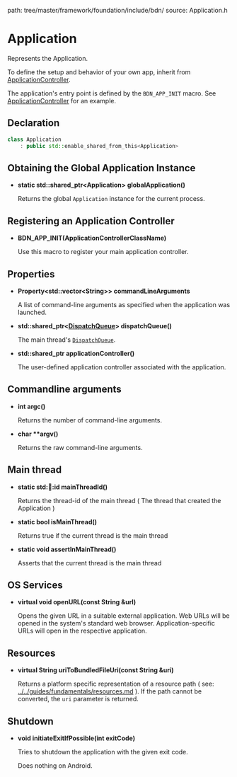 path: tree/master/framework/foundation/include/bdn/
source: Application.h

# Application

Represents the Application.

To define the setup and behavior of your own app, inherit from [ApplicationController](application_controller.md).

The application's entry point is defined by the `BDN_APP_INIT` macro. See [ApplicationController](application_controller.md) for an example.

## Declaration

```C++
class Application 
	: public std::enable_shared_from_this<Application>
```

## Obtaining the Global Application Instance

* **static std::shared_ptr<Application\> globalApplication()**

	Returns the global `Application` instance for the current process.

## Registering an Application Controller

* **BDN_APP_INIT(ApplicationControllerClassName)**

	Use this macro to register your main application controller.

## Properties

* **Property<std::vector<String\>\> commandLineArguments**

	A list of command-line arguments as specified when the application was launched.

* **std::shared_ptr<[DispatchQueue](dispatch_queue.md)> dispatchQueue()**

	The main thread's [`DispatchQueue`](dispatch_queue.md).

* **std::shared_ptr<ApplicationController> applicationController()**

	The user-defined application controller associated with the application.

## Commandline arguments

* **int argc()**

	Returns the number of command-line arguments.

* **char \*\*argv()**

	Returns the raw command-line arguments.

## Main thread

* **static std::thread::id mainThreadId()**

	Returns the thread-id of the main thread ( The thread that created the Application )

* **static bool isMainThread()**

	Returns true if the current thread is the main thread

* **static void assertInMainThread()**

	Asserts that the current thread is the main thread

## OS Services

* **virtual void openURL(const String &url)**

	Opens the given URL in a suitable external application. Web URLs will be opened in the system's standard web browser. Application-specific URLs will open in the respective application.

## Resources

* **virtual String uriToBundledFileUri(const String &uri)**

	Returns a platform specific representation of a resource path ( see: [../../guides/fundamentals/resources.md](Resources) ). If the path cannot be converted, the `uri` parameter is returned.

## Shutdown

* **void initiateExitIfPossible(int exitCode)** 

	Tries to shutdown the application with the given exit code.

	Does nothing on Android.